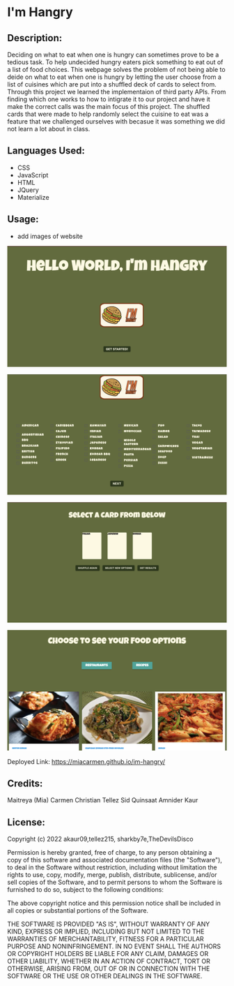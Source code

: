 # I'm Hangry

## Description:

Deciding on what to eat when one is hungry can sometimes prove to be a tedious task.  To help undecided hungry eaters pick something to eat out of a list of food choices. This webpage solves the problem of not being able to deide on what to eat when one is hungry by letting the user choose from a list of cuisines which are put into a shuffled deck of cards to select from. Through this project we learned the implementaion of third party APIs. From finding which one works to how to intigrate it to our project and have it make the correct calls was the main focus of this project. The shuffled cards that were made to help randomly select the cuisine to eat was a feature that we challenged ourselves with becasue it was something we did not learn a lot about in class. 

## Languages Used:
- CSS
- JavaScript
- HTML
- JQuery
- Materialize

## Usage:
- add images of website

![Alt img](./assets/pics/landingpage.png)

![Alt img](./assets/pics/optionpage.png)

![Alt img](./assets/pics/deckselecREADME.png)

![Alt img](./assets/pics/resultspage.png)

Deployed Link: https://miacarmen.github.io/im-hangry/

## Credits:
Maitreya (Mia) Carmen
Christian Tellez
Sid Quinsaat
Amnider Kaur

## License:
Copyright (c) 2022 akaur09,tellez215, sharkby7e,TheDevilsDisco

Permission is hereby granted, free of charge, to any person obtaining a copy
of this software and associated documentation files (the "Software"), to deal
in the Software without restriction, including without limitation the rights
to use, copy, modify, merge, publish, distribute, sublicense, and/or sell
copies of the Software, and to permit persons to whom the Software is
furnished to do so, subject to the following conditions:

The above copyright notice and this permission notice shall be included in all
copies or substantial portions of the Software.

THE SOFTWARE IS PROVIDED "AS IS", WITHOUT WARRANTY OF ANY KIND, EXPRESS OR
IMPLIED, INCLUDING BUT NOT LIMITED TO THE WARRANTIES OF MERCHANTABILITY,
FITNESS FOR A PARTICULAR PURPOSE AND NONINFRINGEMENT. IN NO EVENT SHALL THE
AUTHORS OR COPYRIGHT HOLDERS BE LIABLE FOR ANY CLAIM, DAMAGES OR OTHER
LIABILITY, WHETHER IN AN ACTION OF CONTRACT, TORT OR OTHERWISE, ARISING FROM,
OUT OF OR IN CONNECTION WITH THE SOFTWARE OR THE USE OR OTHER DEALINGS IN THE
SOFTWARE.
